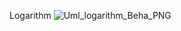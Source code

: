 Logarithm
![Uml_logarithm_Beha_PNG](https://user-images.githubusercontent.com/78853902/107760900-83bdd700-6d50-11eb-8f00-6345a9faae82.PNG)
